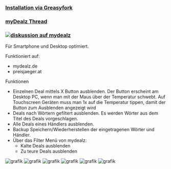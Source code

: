 ### [Installation via Greasyfork](https://greasyfork.org/de/scripts/522038-mydealz-manager)  
### [myDealz Thread](https://www.mydealz.de/diskussion/tampermonkey-script-fur-mydealz-2299700)  
### [![diskussion auf mydealz](https://www.mydealz.de/assets/img/logo/default-dark_d4804.svg)](https://github.com/9jS2PL5T/mydealz-Manager/tree/main/andere%20myDealz%20Projekte)  

Für Smartphone und Desktop optimiert.

Funktioniert auf:
- mydealz.de
- preisjaeger.at

Funktionen
- Einzelnen Deal mittels X Button ausblenden. Der Button erscheint am Desktop PC, wenn man mit der Maus über der Temperatur schwebt. Auf Touchscreen Geräten muss man 1x auf die Temperatur tippen, damit der Button zum Ausblenden angezeigt wird
- Deals nach Wörtern gefiltert ausblenden. Es werden Wörter aus dem Titel des Deals vorgeschlagen.
- Alle Deals eines Händlers ausblenden.
- Backup Speichern/Wiederherstellen der eingetragenen Wörter und Händler.
- Über das Filter Menü von mydealz:
    - Kalte Deals ausblenden
    - Zu teure Deals ausblenden
  
![grafik](https://github.com/user-attachments/assets/865d5adb-06e6-42a8-bcb5-8c20a56d24c6)
![grafik](https://github.com/user-attachments/assets/c97b72cc-b9a6-4a32-911d-c8214754a959)
![grafik](https://github.com/user-attachments/assets/6506adca-75a5-49b0-ae1a-d85c55a2439b)
![grafik](https://github.com/user-attachments/assets/477abafe-6d4d-4069-9548-ec41081b2e0f)
![grafik](https://github.com/user-attachments/assets/aba4baa1-de27-49d5-ab5b-344cacc45265)
![grafik](https://github.com/user-attachments/assets/856112a9-cda6-4472-8d02-928578ea1a48)
